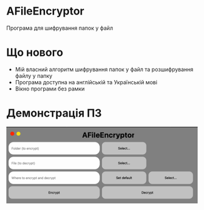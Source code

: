 # AFileEncryptor
Програма для шифрування  папок у файл

# Що нового
- Мій власний алгоритм шифрування папок у файл та розшифрування файлу у папку
- Програма доступна на англійській та Українській мові
- Вікно програми без рамки

# Демонстрація ПЗ
<img src="app.png">
